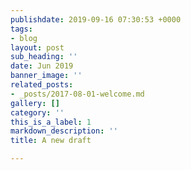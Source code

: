 ```yaml
---
publishdate: 2019-09-16 07:30:53 +0000
tags:
- blog
layout: post
sub_heading: ''
date: Jun 2019
banner_image: ''
related_posts:
- _posts/2017-08-01-welcome.md
gallery: []
category: ''
this_is_a_label: 1
markdown_description: ''
title: A new draft

---
```

